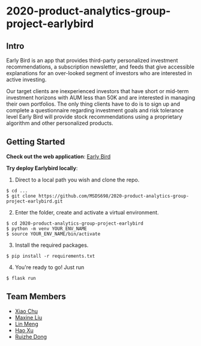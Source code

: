 # 2020-product-analytics-group-project-earlybird

## Intro

Early Bird is an app that provides third-party personalized investment recommendations, a subscription newsletter,
and feeds that give accessible explanations for an over-looked segment of investors who are interested in active investing.

Our target clients are inexperienced investors that have short or mid-term investment horizons with AUM less than 50K and are
interested in managing their own portfolios. The only thing clients have to do is to sign up and complete a questionnaire regarding investment
goals and risk tolerance level Early Bird will provide stock recommendations using a proprietary algorithm and other personalized products.

## Getting Started

**Check out the web application**: [Early Bird](http://earlybirdfinaltest-app.eba-3ak3dhai.us-west-2.elasticbeanstalk.com/)

**Try deploy Earlybird locally**:

1. Direct to a local path you wish and clone the repo.

```
$ cd ...
$ git clone https://github.com/MSDS698/2020-product-analytics-group-project-earlybird.git
```

2. Enter the folder, create and activate a virtual environment.

```
$ cd 2020-product-analytics-group-project-earlybird
$ python -m venv YOUR_ENV_NAME
$ source YOUR_ENV_NAME/bin/activate
```

3. Install the required packages.

```
$ pip install -r requirements.txt
```

4. You're ready to go! Just run

```
$ flask run
```

## Team Members

* [Xiao Chu](https://github.com/vivianchu30)
* [Maxine Liu](https://github.com/MaxiFrank)
* [Lin Meng](https://github.com/Lin-Leon-MENG)
* [Hao Xu](https://github.com/louisxu530)
* [Ruizhe Dong](https://github.com/dongr0510)